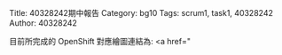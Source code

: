 Title: 40328242期中報告
Category: bg10
Tags: scrum1, task1, 40328242
Author: 40328242


<!-- PELICAN_END_SUMMARY -->

目前所完成的 OpenShift 對應繪圖連結為: <a href="</a>


